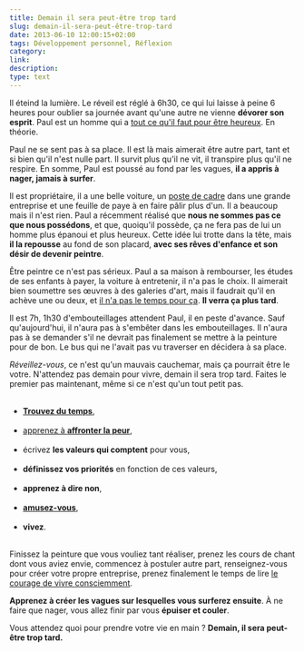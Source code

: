 ```yaml
---
title: Demain il sera peut-être trop tard
slug: demain-il-sera-peut-être-trop-tard
date: 2013-06-10 12:00:15+02:00
tags: Développement personnel, Réflexion
category: 
link: 
description: 
type: text
---
```


<p></p><p>Il éteind la lumière. Le réveil est réglé à 6h30, ce qui lui laisse à peine 6 heures pour oublier sa journée avant qu'une autre ne vienne <strong>dévorer son esprit</strong>. Paul est un homme qui a <a href="/jai-pourtant-tout-ce-quil-faut-pour-etre-heureux/">tout ce qu'il faut pour être heureux</a>. En théorie.</p><p></p>
<!-- TEASER_END -->
<p></p><p>Paul ne se sent pas à sa place. Il est là mais aimerait être autre part, tant et si bien qu'il n'est nulle part. Il survit plus qu'il ne vit, il transpire plus qu'il ne respire. En somme, Paul est poussé au fond par les vagues, <strong>il a appris à nager, jamais à surfer</strong>.</p><p></p>

<p></p><p>Il est propriétaire, il a une belle voiture, un <a href="/pourquoi-et-comment-ne-pas-devenir-cadre/">poste de cadre</a> dans une grande entreprise et une feuille de paye à en faire pâlir plus d'un. Il a beaucoup mais il n'est rien. Paul a récemment réalisé que <strong>nous ne sommes pas ce que nous possédons</strong>, et que, quoiqu'il possède, ça ne fera pas de lui un homme plus épanoui et plus heureux. Cette idée lui trotte dans la tête, mais <strong>il la repousse</strong> au fond de son placard, <strong>avec ses rêves d'enfance et son désir de devenir peintre</strong>.</p><p></p>

<p></p><p>Être peintre ce n'est pas sérieux. Paul a sa maison à rembourser, les études de ses enfants à payer, la voiture à entretenir, il n'a pas le choix. Il aimerait bien soumettre ses œuvres à des galeries d'art, mais il faudrait qu'il en achève une ou deux, et <a href="/jai-pas-le-temps-la-pire-excuse-qui-soit/">il n'a pas le temps pour ça</a>. <strong>Il verra ça plus tard</strong>.</p><p></p>

<p></p><p>Il est 7h, 1h30 d'embouteillages attendent Paul, il en peste d'avance. Sauf qu'aujourd'hui, il n'aura pas à s'embêter dans les embouteillages. Il n'aura pas à se demander s'il ne devrait pas finalement se mettre à la peinture pour de bon. Le bus qui ne l'avait pas vu traverser en décidera à sa place.</p><p></p>

<p></p><p><em>Réveillez-vous</em>, ce n'est qu'un mauvais cauchemar, mais ça pourrait être le votre. N'attendez pas demain pour vivre, demain il sera trop tard. Faites le premier pas maintenant, même si ce n'est qu'un tout petit pas.</p><p></p>

<p></p><ul><br><li><a href="/jai-pas-le-temps-la-pire-excuse-qui-soit/"><strong>Trouvez du temps</strong></a>,</li><br><li><a href="/le-courage-de-vivre-consciemment-steve-pavlina/">apprenez à <strong>affronter la peur</strong></a>,</li><br><li>écrivez <strong>les valeurs qui comptent</strong> pour vous,</li><br><li><strong>définissez vos priorités</strong> en fonction de ces valeurs,</li><br><li><strong>apprenez à dire non</strong>,</li><br><li><a href="/amusez-vous/"><strong>amusez-vous</strong></a>,</li><br><li><strong>vivez</strong>.</li><br></ul><p></p>

<p></p><p>Finissez la peinture que vous vouliez tant réaliser, prenez les cours de chant dont vous aviez envie, commencez à postuler autre part, renseignez-vous pour créer votre propre entreprise, prenez finalement le temps de lire <a href="/le-courage-de-vivre-consciemment-steve-pavlina/">le courage de vivre consciemment</a>.</p><p></p>

<p></p><p><strong>Apprenez à créer les vagues sur lesquelles vous surferez ensuite</strong>. À ne faire que nager, vous allez finir par vous <strong>épuiser et couler</strong>.</p><p></p>

<p></p><p>Vous attendez quoi pour prendre votre vie en main ? <strong>Demain, il sera peut-être trop tard.</strong></p><p></p>
